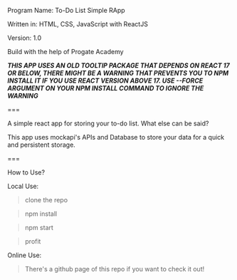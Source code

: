 Program Name: To-Do List Simple RApp

Written in: HTML, CSS, JavaScript with ReactJS

Version: 1.0

Build with the help of Progate Academy

***THIS APP USES AN OLD TOOLTIP PACKAGE THAT DEPENDS ON REACT 17 OR BELOW, THERE MIGHT BE A WARNING THAT PREVENTS YOU TO NPM INSTALL IT IF YOU USE REACT VERSION ABOVE 17. USE --FORCE ARGUMENT ON YOUR NPM INSTALL COMMAND TO IGNORE THE WARNING***

===

A simple react app for storing your to-do list. What else can be said?

This app uses mockapi's APIs and Database to store your data for a quick and persistent storage.

===

How to Use?

Local Use:
> clone the repo

> npm install

> npm start

> profit

Online Use:
>There's a github page of this repo if you want to check it out!
